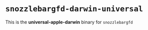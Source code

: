 # `snozzlebargfd-darwin-universal`

This is the **universal-apple-darwin** binary for `snozzlebargfd`
